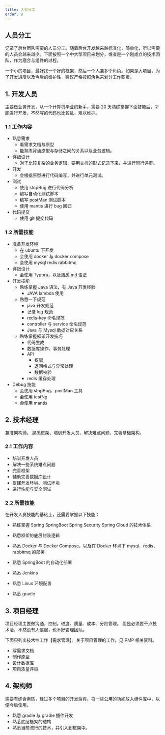 ```yaml
---
title: 人员分工
order: 9
---
```


## 人员分工

记录了后台团队需要的人员分工。随着后台开发越来越标准化，简单化，所以需要的人员会越来越少。下面按照一个中大型项目来划分，或者是一个刚成立的技术团队，作为磨合与组件的过程。

一个小的项目，最好找一个好的框架，然后一个人兼多个角色。如果是大项目，为了开发进度以及今后的维护性，建议严格按照角色来划分工作职责。

## 1. 开发人员

主要做业务开发，从一个计算机毕业的新手，需要 20 天熟练掌握下面技能后，才能进行开发，不然写的代码也比较乱，难以维护。

### 1.1 工作内容

- 熟悉需求
  - 看需求文档与原型
  - 能熟练背诵原型与存储之间的关系以及业务逻辑。
- 详细设计
  - 对于比较复杂的业务逻辑，要用文档的形式记录下来，并进行同行评审。
- 开发
  - 会根据原型进行代码编写，并进行单元测试。
- 测试
  - 使用 stopBug 进行代码分析
  - 编写自动化测试脚本
  - 编写 postMan 测试脚本
  - 使用 mantis 进行 bug 回归
- 代码提交
  - 使用 git 提交代码

### 1.2 所需技能

- 准备开发环境
  - 在 ubuntu 下开发
  - 会使用 docker 与 docker compose
  - 会使用 mysql redis rabbitmq
- 详细设计
  - 会使用 Typora，以及熟悉 md 语法
- 开发技能
  - 熟练掌握 Java 语法，有 Java 开发经验
    - JAVA lambda 使用
  - 熟悉一下规范
    - java 开发规范
    - 记录 log 规范
    - redis-key 命名规范
    - controller 与 service 命名规范
    - Java 与 Mysql 数据对应关系
  - 熟练掌握框架开发技巧
    - 代码生成
    - 数据库操作，事务处理
    - API
      - 权限
      - 返回格式与异常处理
      - 数据校验
    - redis 缓存处理
- Debug 技能
  - 会使用 stopBug、postMan 工具
  - 会使用 testNg
  - 会使用 mantis

## 2. 技术经理

兼准架构师。 熟悉框架、培训开发人员、解决难点问题、完善基础架构。

### 2.1 工作内容

- 培训开发人员
- 解决一些系统难点问题
- 完善框架
- 辅助完善数据库设计
- 搭建开发环境、测试环境
- 进行性能与安全测试

### 2.2 所需技能

在开发人员技能的基础上，还需要掌握以下技能：

- 熟练掌握 Spring SpringBoot Spring Security Spring Cloud 的技术体系

- 熟悉框架的底层封装逻辑

- 熟悉 Docker 与 Docker Compose。以及在 Docker 环境下 mysql、redis、rabbitmq 的部署

- 熟悉 SpringBoot 的自动化部署

- 熟悉 Jenkins

- 熟悉 Linux 环境配置

- 熟悉 gradle

## 3. 项目经理

项目经理主要做沟通，控制，进度、质量、成本、分险管理。 但是必须要干点技术活，不然没有人信服，也不好管理团队。

下面只列出技术性工作【需求管理】，关于项目管理的工作，见 PMP 相关资料。

- 写需求文档
- 制作原型
- 设计数据库
- 项目质量评审

## 4. 架构师

需要有综合素质，经过多个项目的开发后将，将一些公用的功能放入组件库中，以便今后使用。

- 熟悉 gradle 与 gradle 插件开发
- 熟悉底层框架的结构
- 熟悉当前流行的技术，并引入到框架中。
